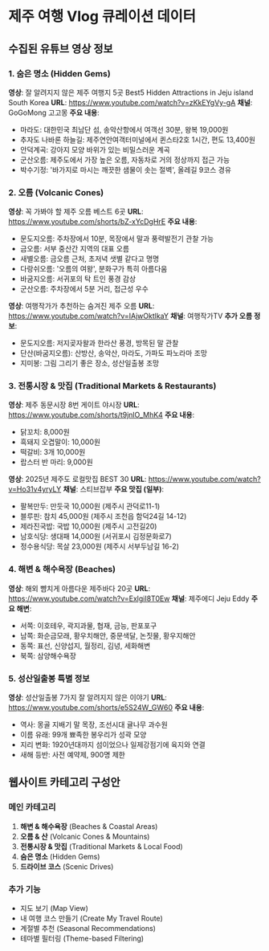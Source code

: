 # 제주 여행 Vlog 큐레이션 데이터

## 수집된 유튜브 영상 정보

### 1. 숨은 명소 (Hidden Gems)
**영상**: 잘 알려지지 않은 제주 여행지 5곳 Best5 Hidden Attractions in Jeju island South Korea
**URL**: https://www.youtube.com/watch?v=zKkEYgVy-gA
**채널**: GoGoMong 고고몽
**주요 내용**:
- 마라도: 대한민국 최남단 섬, 송악산항에서 여객선 30분, 왕복 19,000원
- 추자도 나바론 하늘길: 제주연안여객터미널에서 퀸스타2호 1시간, 편도 13,400원
- 안덕계곡: 강아지 모양 바위가 있는 비밀스러운 계곡
- 군산오름: 제주도에서 가장 높은 오름, 자동차로 거의 정상까지 접근 가능
- 박수기정: '바가지로 마시는 깨끗한 샘물이 솟는 절벽', 올레길 9코스 경유

### 2. 오름 (Volcanic Cones)
**영상**: 꼭 가봐야 할 제주 오름 베스트 6곳
**URL**: https://www.youtube.com/shorts/bZ-xYcDgHrE
**주요 내용**:
- 문도지오름: 주차장에서 10분, 목장에서 말과 풍력발전기 관찰 가능
- 금오름: 서부 중산간 지역의 대표 오름
- 새별오름: 금오름 근처, 초저녁 샛별 같다고 명명
- 다랑쉬오름: '오름의 여왕', 분화구가 특히 아름다움
- 바굼지오름: 서귀포의 탁 트인 풍경 감상
- 군산오름: 주차장에서 5분 거리, 접근성 우수

**영상**: 여행작가가 추천하는 숨겨진 제주 오름
**URL**: https://www.youtube.com/watch?v=IAjwOktlkaY
**채널**: 여행작가TV
**추가 오름 정보**:
- 문도지오름: 저지곶자왈과 한라산 풍경, 방목된 말 관찰
- 단산(바굼지오름): 산방산, 송악산, 마라도, 가파도 파노라마 조망
- 지미봉: 그림 그리기 좋은 장소, 성산일출봉 조망

### 3. 전통시장 & 맛집 (Traditional Markets & Restaurants)
**영상**: 제주 동문시장 8번 게이트 야시장
**URL**: https://www.youtube.com/shorts/t9jnlO_MhK4
**주요 내용**:
- 닭꼬치: 8,000원
- 흑돼지 오겹말이: 10,000원
- 떡갈비: 3개 10,000원
- 랍스터 반 마리: 9,000원

**영상**: 2025년 제주도 로컬맛집 BEST 30
**URL**: https://www.youtube.com/watch?v=Ho31v4yryLY
**채널**: 스티브잡부
**주요 맛집 (일부)**:
- 팔복만두: 만둣국 10,000원 (제주시 관덕로11-1)
- 블루핀: 참치 45,000원 (제주시 조천읍 함덕24길 14-12)
- 제라진국밥: 국밥 10,000원 (제주시 고전길20)
- 남호식당: 생대패 14,000원 (서귀포시 김정문화로7)
- 정수용식당: 목살 23,000원 (제주시 서부두남길 16-2)

### 4. 해변 & 해수욕장 (Beaches)
**영상**: 해외 뺨치게 아름다운 제주바다 20곳
**URL**: https://www.youtube.com/watch?v=ExlgiI8T0Ew
**채널**: 제주에디 Jeju Eddy
**주요 해변**:
- 서쪽: 이호테우, 곽지과물, 협재, 금능, 판포포구
- 남쪽: 화순금모래, 황우치해안, 중문색달, 논짓물, 황우지해안
- 동쪽: 표선, 신양섭지, 월정리, 김녕, 세화해변
- 북쪽: 삼양해수욕장

### 5. 성산일출봉 특별 정보
**영상**: 성산일출봉 7가지 잘 알려지지 않은 이야기
**URL**: https://www.youtube.com/shorts/e5S24W_GW60
**주요 내용**:
- 역사: 몽골 지배기 말 목장, 조선시대 귤나무 과수원
- 이름 유래: 99개 뾰족한 봉우리가 성곽 모양
- 지리 변화: 1920년대까지 섬이었으나 일제강점기에 육지와 연결
- 새해 등반: 사전 예약제, 900명 제한

## 웹사이트 카테고리 구성안

### 메인 카테고리
1. **해변 & 해수욕장** (Beaches & Coastal Areas)
2. **오름 & 산** (Volcanic Cones & Mountains)  
3. **전통시장 & 맛집** (Traditional Markets & Local Food)
4. **숨은 명소** (Hidden Gems)
5. **드라이브 코스** (Scenic Drives)

### 추가 기능
- 지도 보기 (Map View)
- 내 여행 코스 만들기 (Create My Travel Route)
- 계절별 추천 (Seasonal Recommendations)
- 테마별 필터링 (Theme-based Filtering)


